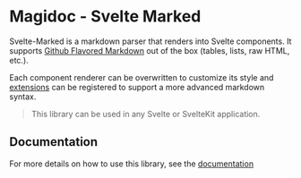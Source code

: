 # Magidoc - Svelte Marked

Svelte-Marked is a markdown parser that renders into Svelte components. It supports [Github Flavored Markdown](https://github.github.com/gfm/) out of the box (tables, lists, raw HTML, etc.).

Each component renderer can be overwritten to customize its style and [extensions](https://github.com/markedjs/marked-extension-template) can be registered to support a more advanced markdown syntax.

> This library can be used in any Svelte or SvelteKit application.

## Documentation
For more details on how to use this library, see the [documentation](https://magidoc.js.org/svelte-plugins/marked)

